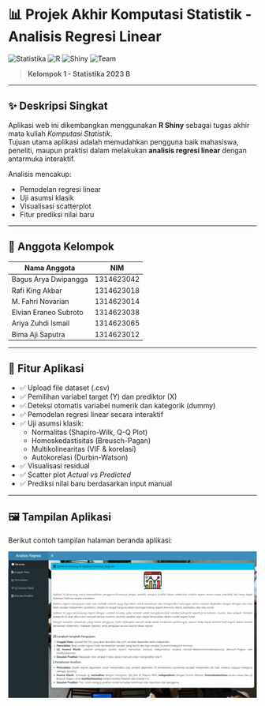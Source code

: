 # 📊 Projek Akhir Komputasi Statistik - Analisis Regresi Linear

![Statistika](https://img.shields.io/badge/Field-Statistics-blue)
![R](https://img.shields.io/badge/Language-R-276DC3?logo=r)
![Shiny](https://img.shields.io/badge/Framework-Shiny-brightgreen)
![Team](https://img.shields.io/badge/Team-6_Members-success)

> **Kelompok 1 - Statistika 2023 B**

---

## ✨ Deskripsi Singkat

Aplikasi web ini dikembangkan menggunakan **R Shiny** sebagai tugas akhir mata kuliah *Komputasi Statistik*.  
Tujuan utama aplikasi adalah memudahkan pengguna  baik mahasiswa, peneliti, maupun praktisi  dalam melakukan **analisis regresi linear** dengan antarmuka interaktif.  

Analisis mencakup:
- Pemodelan regresi linear
- Uji asumsi klasik
- Visualisasi scatterplot
- Fitur prediksi nilai baru

---

## 👥 Anggota Kelompok

| Nama Anggota               | NIM         |
|----------------------------|-------------|
| Bagus Arya Dwipangga       | 1314623042  |
| Rafi King Akbar            | 1314623018  |
| M. Fahri Novarian          | 1314623014  |
| Elvian Eraneo Subroto      | 1314623038  |
| Ariya Zuhdi Ismail         | 1314623065  |
| Bima Aji Saputra           | 1314623012  |

---

## 🚀 Fitur Aplikasi

- ✅ Upload file dataset (.csv)
- ✅ Pemilihan variabel target (Y) dan prediktor (X)
- ✅ Deteksi otomatis variabel numerik dan kategorik (dummy)
- ✅ Pemodelan regresi linear secara interaktif
- ✅ Uji asumsi klasik:
  - Normalitas (Shapiro-Wilk, Q-Q Plot)
  - Homoskedastisitas (Breusch-Pagan)
  - Multikolinearitas (VIF & korelasi)
  - Autokorelasi (Durbin-Watson)
- ✅ Visualisasi residual
- ✅ Scatter plot *Actual vs Predicted*
- ✅ Prediksi nilai baru berdasarkan input manual

---

## 🖼️ Tampilan Aplikasi

Berikut contoh tampilan halaman beranda aplikasi:

![screenshot_beranda](Beranda.jpg)
